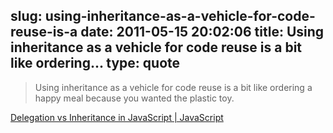 slug: using-inheritance-as-a-vehicle-for-code-reuse-is-a
date: 2011-05-15 20:02:06
title: Using inheritance as a vehicle for code reuse is a bit like ordering...
type: quote
---

> Using inheritance as a vehicle for code reuse is a bit like ordering a happy meal because you wanted the plastic toy.

[Delegation vs Inheritance in JavaScript | JavaScript](http://javascriptweblog.wordpress.com/2010/12/22/delegation-vs-inheritance-in-javascript/)
